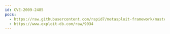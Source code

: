 ```yaml
---
id: CVE-2009-2485
pocs:
  - https://raw.githubusercontent.com/rapid7/metasploit-framework/master/modules/exploits/windows/fileformat/ht_mp3player_ht3_bof.rb
  - https://www.exploit-db.com/raw/9034
---
```

